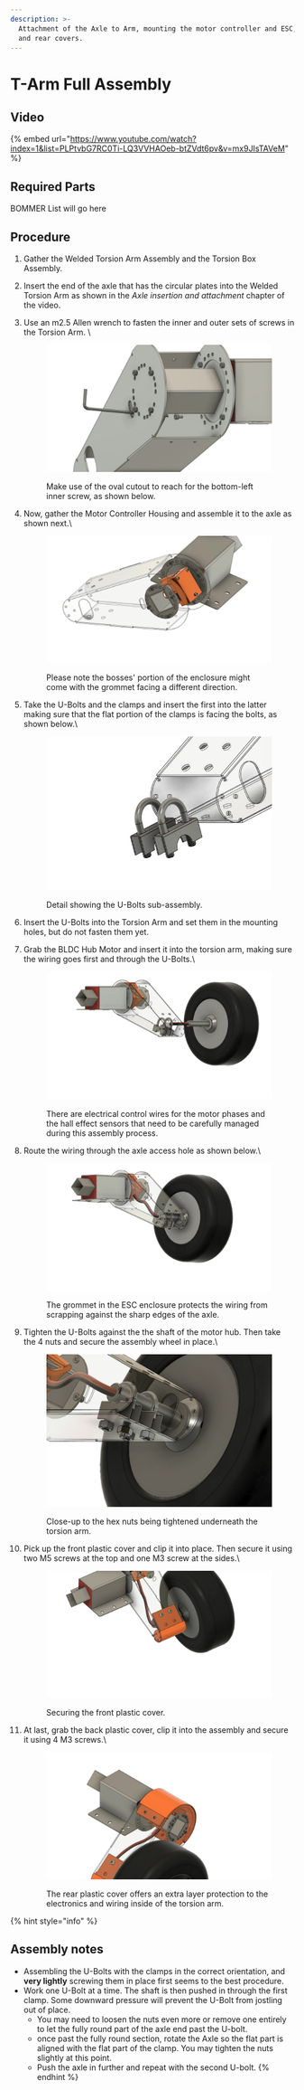 ```yaml
---
description: >-
  Attachment of the Axle to Arm, mounting the motor controller and ESC, front
  and rear covers.
---
```


# T-Arm Full Assembly

## Video

{% embed url="https://www.youtube.com/watch?index=1&list=PLPtvbG7RC0Ti-LQ3VVHAOeb-btZVdt6pv&v=mx9JIsTAVeM" %}

## Required Parts

BOMMER List will go here





## Procedure

1. Gather the Welded Torsion Arm Assembly and the Torsion Box Assembly.
2. Insert the end of the axle that has the circular plates into the Welded Torsion Arm as shown in the _Axle insertion and attachment_ chapter of the video.
3.  Use an m2.5 Allen wrench to fasten the inner and outer sets of screws in the Torsion Arm. \


    <figure><img src="../../../../.gitbook/assets/ELM4 Suspension Module Full Assembly - frame at 0m20s.jpg" alt="Use of oval cutout to reach for last screw."><figcaption><p>Make use of the oval cutout to reach for the bottom-left inner screw, as shown below.<br></p></figcaption></figure>
4.  Now, gather the Motor Controller Housing and assemble it to the axle as shown next.\


    <figure><img src="../../../../.gitbook/assets/ELM4 Suspension Module Full Assembly - frame at 0m38s.jpg" alt=""><figcaption><p>Please note the bosses' portion of the enclosure might come with the grommet facing a different direction.</p></figcaption></figure>
5.  Take the U-Bolts and the clamps and insert the first into the latter making sure that the flat portion of the clamps is facing the bolts, as shown below.\


    <figure><img src="../../../../.gitbook/assets/image (2).png" alt=""><figcaption><p>Detail showing the U-Bolts sub-assembly.</p></figcaption></figure>
6. Insert the U-Bolts into the Torsion Arm and set them in the mounting holes, but do not fasten them yet.
7.  Grab the BLDC Hub Motor and insert it into the torsion arm, making sure the wiring goes first and through the U-Bolts.\


    <figure><img src="../../../../.gitbook/assets/ELM4 Suspension Module Full Assembly - frame at 0m48s.jpg" alt=""><figcaption><p>There are electrical control wires for the motor phases and the hall effect sensors that need to be carefully managed during this assembly process.</p></figcaption></figure>
8.  Route the wiring through the axle access hole as shown below.\


    <figure><img src="../../../../.gitbook/assets/ELM4 Suspension Module Full Assembly - frame at 0m52s.jpg" alt=""><figcaption><p>The grommet in the ESC enclosure protects the wiring from scrapping against the sharp edges of the axle.</p></figcaption></figure>
9.  Tighten the U-Bolts against the the shaft of the motor hub. Then take the 4 nuts and secure the assembly wheel in place.\


    <figure><img src="../../../../.gitbook/assets/image (1) (1).png" alt=""><figcaption><p>Close-up to the hex nuts being tightened underneath the torsion arm. </p></figcaption></figure>
10. Pick up the front plastic cover and clip it into place. Then secure it using two M5 screws at the top and one M3 screw at the sides.\


    <figure><img src="../../../../.gitbook/assets/ELM4 Suspension Module Full Assembly - frame at 1m4s.jpg" alt=""><figcaption><p>Securing the front plastic cover.</p></figcaption></figure>
11. At last, grab the back plastic cover, clip it into the assembly and secure it using 4 M3 screws.\


    <figure><img src="../../../../.gitbook/assets/ELM4 Suspension Module Full Assembly - frame at 1m10s.jpg" alt=""><figcaption><p>The rear plastic cover offers an extra layer protection to the electronics and wiring inside of the torsion arm.</p></figcaption></figure>





{% hint style="info" %}
## Assembly notes

* Assembling the U-Bolts with the clamps in the correct orientation, and **very lightly** screwing them in place first seems to the best procedure.&#x20;
* Work one U-Bolt at a time. The shaft is then pushed in through the first clamp. Some downward pressure will prevent the U-Bolt from jostling out of place.
  * You may need to loosen the nuts even more or remove one entirely to let the fully round part of the axle end past the U-bolt.&#x20;
  * once past the fully round section, rotate the Axle so the flat part is aligned with the flat part of the clamp. You may tighten the nuts slightly at this point.
  * Push the axle in further and repeat with the second U-bolt.
{% endhint %}







